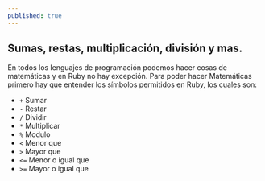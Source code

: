```yaml
---
published: true
---
```

## Sumas, restas, multiplicación, división y mas.

En todos los lenguajes de programación podemos hacer cosas de matemáticas y en Ruby no hay excepción. Para poder hacer Matemáticas primero hay que entender los símbolos permitidos en Ruby, los cuales son:

- `+`   Sumar
- `-`   Restar 
- `/`   Dividir
- `*`       Multiplicar
- `%`   Modulo
- `<`   Menor que
- `>`   Mayor que
- `<=`  Menor o igual que
- `>=`  Mayor o igual que
